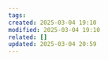 ```yaml
---
tags: 
created: 2025-03-04 19:10
modified: 2025-03-04 19:10
related: []
updated: 2025-03-04 20:59
---
```


